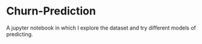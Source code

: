 # Churn-Prediction
A jupyter notebook in which I explore the dataset and try different models of predicting.
